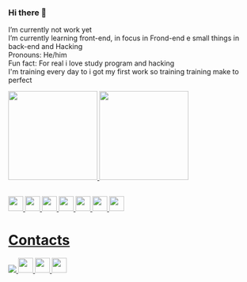 ### Hi there 👋

I’m currently  not work yet 
<br>
I’m currently learning front-end, in focus in Frond-end e small things in back-end  and Hacking <br>
Pronouns: He/him <br>
Fun fact: For real i love study program and hacking <br>
I'm training every day to i got my first work so training training make to perfect <br>

<div>
  <a href="https://github.com/Henrique1601">
  <img height="	180em" src="https://github-readme-stats.vercel.app/api/top-langs/?username=Henrique1601&show_icons=true&theme=blue-green">
  <img height="180em" src="https://github-readme-stats.vercel.app/api?username=Henrique1601&theme=blue-green">
 </div>
 
 ##
 
 <div>
 <img height="30em" src="https://img.shields.io/badge/HTML5-E34F26?style=for-the-badge&logo=html5&logoColor=white">
 <img height="30em" src="https://img.shields.io/badge/JavaScript-323330?style=for-the-badge&logo=javascript&logoColor=F7DF1E">
<img height="30em" src="https://img.shields.io/badge/CSS3-1572B6?style=for-the-badge&logo=css3&logoColor=white">
<img height="30em" src="https://img.shields.io/badge/Sass-CC6699?style=for-the-badge&logo=sass&logoColor=white">
<img height="30em" src="https://img.shields.io/badge/Bootstrap-563D7C?style=for-the-badge&logo=bootstrap&logoColor=white">
<img height="30em" src="https://img.shields.io/badge/React-20232A?style=for-the-badge&logo=react&logoColor=61DAFB">
 <img height="30em" src="https://img.shields.io/badge/MySQL-00000F?style=for-the-badge&logo=mysql&logoColor=white">
 </div>
 
 ##
 <h1>Contacts</h1>

  <div>
    <a  href="https://www.facebook.com/henrique.bezerra.7330" target="_blank" >
    <img src="https://img.shields.io/badge/Facebook-1877F2?style=for-the-badge&logo=facebook&logoColor=white"> </a>
    <a  href="https://www.linkedin.com/in/henrique-bezerra-dos-santos-9802321a3/" target="_blank">
    <img height="30em" src="https://img.shields.io/badge/LinkedIn-0077B5?style=for-the-badge&logo=linkedin&logoColor=white">
    </a>
    <a href="https://www.instagram.com/bezerra__sk8/" target="_blank">
    <img height="30em" src="https://img.shields.io/badge/Instagram-E4405F?style=for-the-badge&logo=instagram&logoColor=white">
    <a href="mailto:henriquebs1601@gmail.com" target="_blank">
    <img height="30em" src="https://img.shields.io/badge/Gmail-D14836?style=for-the-badge&logo=gmail&logoColor=white">
    </a>
  </div>

